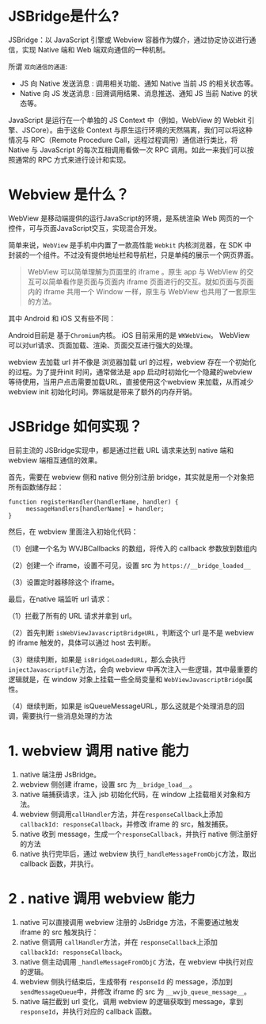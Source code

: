 # JSBridge是什么?
JSBridge：以 JavaScript 引擎或 Webview 容器作为媒介，通过协定协议进行通信，实现 Native 端和 Web 端双向通信的一种机制。



所谓 `双向通信的通道`:

- JS 向 Native 发送消息 : 调用相关功能、通知 Native 当前 JS 的相关状态等。
- Native 向 JS 发送消息 : 回溯调用结果、消息推送、通知 JS 当前 Native 的状态等。


JavaScript 是运行在一个单独的 JS Context 中（例如，WebView 的 Webkit 引擎、JSCore）。由于这些 Context 与原生运行环境的天然隔离，我们可以将这种情况与 RPC（Remote Procedure Call，远程过程调用）通信进行类比，将 Native 与 JavaScript 的每次互相调用看做一次 RPC 调用。如此一来我们可以按照通常的 RPC 方式来进行设计和实现。

# Webview 是什么？
WebView 是移动端提供的运行JavaScript的环境，是系统渲染 Web 网页的一个控件，可与页面JavaScript交互，实现混合开发。

简单来说，`WebView` 是手机中内置了一款高性能 `Webkit` 内核浏览器，在 SDK 中封装的一个组件。不过没有提供地址栏和导航栏，只是单纯的展示一个网页界面。

> WebView 可以简单理解为页面里的 iframe 。原生 app 与 WebView 的交互可以简单看作是页面与页面内 iframe 页面进行的交互。就如页面与页面内的 iframe 共用一个 Window 一样，原生与 WebView 也共用了一套原生的方法。

其中 Android 和 iOS 又有些不同：

Android目前是 基于` Chromium `内核。
iOS 目前采用的是 `WKWebView`。
WebView 可以对url请求、页面加载、渲染、页面交互进行强大的处理。



webview 去加载 url 并不像是 浏览器加载 url 的过程，webview 存在一个初始化的过程。为了提升init 时间，通常做法是 app 启动时初始化一个隐藏的webview等待使用，当用户点击需要加载URL，直接使用这个webview 来加载，从而减少webview init 初始化时间。弊端就是带来了额外的内存开销。

# JSBridge 如何实现？
目前主流的 JSBridge实现中，都是通过拦截 URL 请求来达到 native 端和 webview 端相互通信的效果。

首先，需要在 webview 侧和 native 侧分别注册 bridge，其实就是用一个对象把所有函数储存起：

```
function registerHandler(handlerName, handler) {
     messageHandlers[handlerName] = handler;
}
```
然后，在 webview 里面注入初始化代码：

（1）创建一个名为 WVJBCallbacks 的数组，将传入的 callback 参数放到数组内

（2）创建一个 iframe，设置不可见，设置 src 为 `https://__bridge_loaded__`

（3）设置定时器移除这个 iframe。

最后，在native 端监听 url 请求：

（1）拦截了所有的 URL 请求并拿到 url。

（2）首先判断 `isWebViewJavascriptBridgeURL`，判断这个 url 是不是 webview 的 iframe 触发的，具体可以通过 host 去判断。

（3）继续判断，如果是 `isBridgeLoadedURL`，那么会执行 `injectJavascriptFile`方法，会向 webview 中再次注入一些逻辑，其中最重要的逻辑就是，在 window 对象上挂载一些全局变量和 `WebViewJavascriptBridge`属性。

（4）继续判断，如果是 isQueueMessageURL，那么这就是个处理消息的回调，需要执行一些消息处理的方法

# 1. webview 调用 native 能力

1. native 端注册 JsBridge。
2. webview 侧创建 iframe，设置 src 为`__bridge_load__`。
3. native 端捕获请求，注入 jsb 初始化代码，在 window 上挂载相关对象和方法。
4. webview 侧调用`callHandler`方法，并在`responseCallback`上添加`callbackId: responseCallback`，并修改 iframe 的 src，触发捕获。
5. native 收到 message，生成一个`responseCallback`，并执行 native 侧注册好的方法
6. native 执行完毕后，通过 webview 执行`_handleMessageFromObjC`方法，取出 callback 函数，并执行。

# 2 . native 调用 webview 能力

1. native 可以直接调用 webview 注册的 JsBridge 方法，不需要通过触发 iframe 的 src 触发执行：
2. native 侧调用 `callHandler`方法，并在 `responseCallback`上添加 `callbackId: responseCallback`。
3. native 侧主动调用 `_handleMessageFromObjC` 方法，在 webview 中执行对应的逻辑。
4. webview 侧执行结束后，生成带有 `responseId` 的 message，添加到 `sendMessageQueue`中，并修改 iframe 的 src 为 `__wvjb_queue_message__`。
5. native 端拦截到 url 变化，调用 webview 的逻辑获取到 message，拿到 `responseId`，并执行对应的 callback 函数。